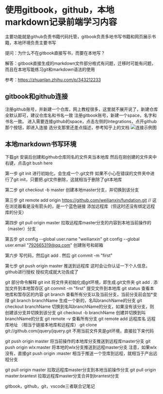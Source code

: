 # 使用gitbook，github，本地markdown记录前端学习内容

主要功能就是github负责书籍代码托管，gitbook负责多地书写书籍和网页展示书籍，本地环境负责主要书写

提问：为什么不在gitbook直接写书，而要在本地写？

解答：gitbook直接生成的markdown文件部分格式有问题，迁移时可能有问题，而且在本地写能练习git和markdown语法的使用

参考：<https://zhuanlan.zhihu.com/p/343212233>

## gitbook和github连接

注册github账号，并新建一个仓库，网上教程很多，这里就不展开说了，新建仓库全默认即可，建议仓库名和书名一致
注册gitbook账号，新建一个space，名字和书名一致。
进入需要连接github的space，点击左侧的Integrations，点开github那个按钮，即进入连接
选分支那里还差点描述，参考知乎上的文档
![连接示例图](../fundation/images/fundation/connect1.jpg)

## 本地markdown书写环境

下载git
安装后创建和github仓库同名的文件夹当本地库
然后在刚创建的文件夹中右键，点击git bush here

第一步
git init 进行初始化，会生成一个.git文件
如果不小心在错误的文件夹中进行了git init，只要把.git文件删除，这就相当于删除了git本地库

第二步
git checkout -b master
创建本地master分支，并切换到该分支

第三步
git remote add origin <https://github.com/weilianxin/fundation.git> // 这在浏览器看是没有箭头的，是一个蓝色链接
添加远程库（但这时还没有绑定远程库的分支）

第四步
git pull origin master
拉取远程库master分支的内容到本地当前操作的（master）分支

第五步
git config --global user.name "weilianxin"
git config --global user.email "792665319@qq.com"
创建账号和邮箱

第六步
写代码，然后git add .
然后 git commit -m "first"

第七步
git push origin master 推送到远程库
这时会让你认证一下个人信息，github进行授权
授权完成就大功告成了

git 部分命令解释
git init 将文件夹初始化成git环境，即生成.git文件夹
git add . 添加文件到本地暂存区
git commit -m "first" 提交文件到本地库
git status 查看本地库和暂存区的内容
git branch 查看所有分支以及当前分支，当前分支前会加*变绿
git branch branchName 生成一个新的，名叫branchName的分支
git checkout branchName 切换到名叫branchName的分支，如果没有该分支，则创建该分支并切换到该分支
git checkout -b branchName 创建并切换到叫branchName的分支
git remote -v 查看所有分支
git remote add 远程库名 远程库地址 （相当于链接本地库和远程库）
git clone git://github.com/jquery/jquery.git 不用当前文件夹是git环境，直接拉下来代码

git push origin master 将当前操作的本地库分支推送到远程库master分支
git push origin wlx:master 将本地的wlx分支推送到远程master分支
注意，如果wlx没有，直接git push origin :master 相当于推送一个空库到远程，就相当于产出远程分支

git pull origin master 拉取远程库master分支到本地当前操作分支
git pull origin master:brantest 拉取远程库master分支合并到brantest分支

gitbook，github，git，vscode三者联合记笔记
